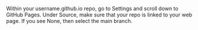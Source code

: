 Within your username.github.io repo, go to Settings and scroll down to GitHub Pages. Under Source, make sure that your repo is linked to your web page. If you see None, then select the main branch.

